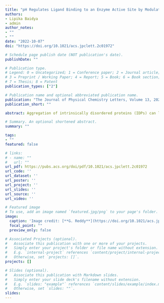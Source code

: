 ```yaml
---
title: "pH Regulates Ligand Binding to an Enzyme Active Site by Modulating Intermediate Populations"
authors:
- Lipika Baidya
- admin
author_notes:
- ""
- ""
date: "2022-10-07"
doi: "https://doi.org/10.1021/acs.jpclett.2c01972"

# Schedule page publish date (NOT publication's date).
publishDate: ""

# Publication type.
# Legend: 0 = Uncategorized; 1 = Conference paper; 2 = Journal article;
# 3 = Preprint / Working Paper; 4 = Report; 5 = Book; 6 = Book section;
# 7 = Thesis; 8 = Patent
publication_types: ["2"]

# Publication name and optional abbreviated publication name.
publication: "The Journal of Physical Chemistry Letters, Volume 13, 2022, Pages 9589-9598"
publication_short: ""

abstract: Aggregation of intrinsically disordered proteins (IDPs) can lead to neurodegenerative diseases. Although there is experimental evidence that acidic pH promotes IDP monomer compaction leading to aggregation, the general mechanism is unclear. We studied the pH effect on the conformational ensemble of prothymosin-α (proTα), which is involved in multiple essential functions, and probed its role in aggregation using computer simulations. We show that compaction in the proTα dimension at low pH is due to the protein’s collapse in the intermediate region (E41–D80) rich in glutamic acid residues, enhancing its β-sheet content. We observed by performing dimer simulations that the conformations with high β-sheet content could act as aggregation-prone (N*) states and nucleate the aggregation process. The simulations initiated using N* states form dimers within a microsecond time scale, whereas the non-N* states do not form dimers within this time scale. This study contributes to understanding the general principles of pH-induced IDP aggregation.

# Summary. An optional shortened abstract.
summary: ""

tags:
- ""
featured: false

# links:
# - name: ""
#   url: ""
url_pdf: https://pubs.acs.org/doi/pdf/10.1021/acs.jpclett.2c01972
url_code: ''
url_dataset: ''
url_poster: ''
url_project: ''
url_slides: ''
url_source: ''
url_video: ''

# Featured image
# To use, add an image named `featured.jpg/png` to your page's folder. 
image:
  caption: 'Image credit: [**G. Reddy**](https://doi.org/10.1021/acs.jpclett.2c01972)'
  focal_point: ""
  preview_only: false

# Associated Projects (optional).
#   Associate this publication with one or more of your projects.
#   Simply enter your project's folder or file name without extension.
#   E.g. `internal-project` references `content/project/internal-project/index.md`.
#   Otherwise, set `projects: []`.
projects: []

# Slides (optional).
#   Associate this publication with Markdown slides.
#   Simply enter your slide deck's filename without extension.
#   E.g. `slides: "example"` references `content/slides/example/index.md`.
#   Otherwise, set `slides: ""`.
slides:
---
```

